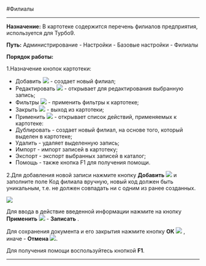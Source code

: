 ﻿#Филиалы


----------

**Назначение:** В картотеке содержится перечень филиалов предприятия, используется для Турбо9.  


**Путь:** Администрирование - Настройки - Базовые настройки - Филиалы

**Порядок работы:**

1.Назначение кнопок картотеки:

- Добавить ![](topic:Администрирование.AddFiles.Btn_Add.png) - создает новый филиал;
- Редактировать ![](topic:Администрирование.AddFiles.Btn_Edit.png) - открывает для редактирования выбранную запись;
- Фильтры ![](topic:Администрирование.AddFiles.Btn_Filter.png) - применить фильтры к картотеке;
- Закрыть ![](topic:Администрирование.AddFiles.BtnCloseCancel.png) - выход из картотеки;
- Применить ![](topic:Администрирование.AddFiles.Btn_OK.png) - открывает список действий, применяемых к картотеке:
 - Дублировать - создает новый филиал, на основе того, который выделен в картотеке; 
 - Удалить - удаляет выделенную запись;
 - Импорт - импорт записей в картотеку;
 - Экспорт - экспорт выбранных записей в каталог;
 - Помощь - также кнопка F1 для получения помощи.


2.Для добавления новой записи нажмите кнопку **Добавить** ![](topic:Администрирование.AddFiles.Btn_Add.png)  и заполните поле Код филиала вручную, новый код должен быть уникальным, т.е. не должен совпадать ни с одним из ранее созданных.

![](topic:Администрирование.AddFiles.Screenshot_10802.jpg)


Для ввода в действие введенной информации нажмите на кнопку **Применить** ![](topic:Администрирование.AddFiles.Btn_OK.png) - **Записать** .

Для сохранения документа и его закрытия нажмите кнопку **ОК** ![](topic:Администрирование.AddFiles.Btn_Post.png) , иначе  -  **Отмена** ![](topic:Администрирование.AddFiles.BtnCloseCancel.png).

Для получения помощи воспользуйтесь кнопкой  **F1**.


----------
